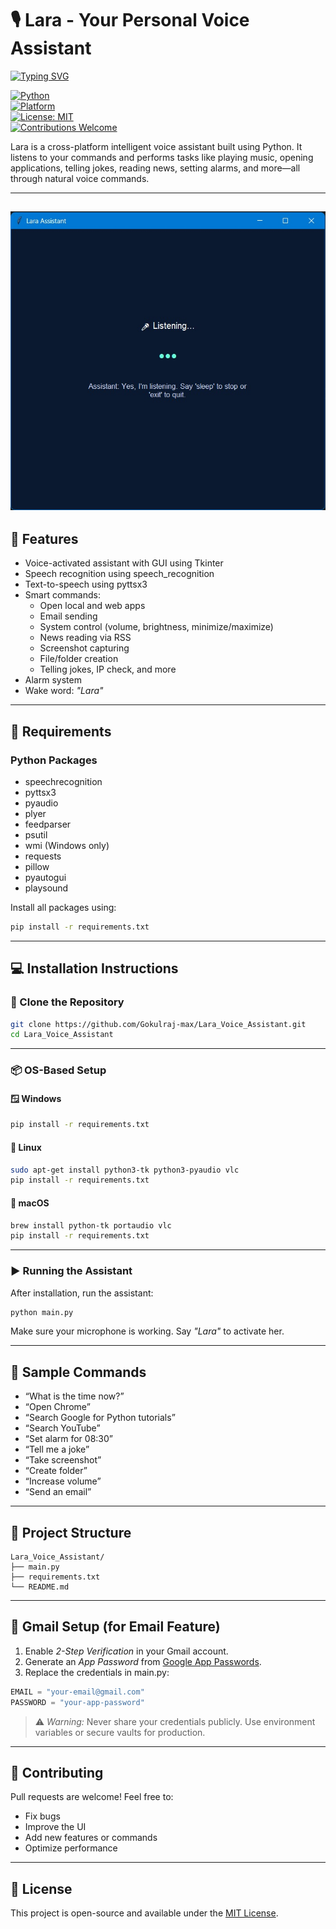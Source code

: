 # 🎙 Lara - Your Personal Voice Assistant

[![Typing SVG](https://readme-typing-svg.herokuapp.com?size=24&color=F70A8D&width=600&lines=Hi+I'm+Lara+-+Your+Voice+Assistant;I+can+play+music+🎵;Open+apps+⚡;Tell+jokes+😂;Read+news+📰;Set+alarms+⏰)](https://git.io/typing-svg)

[![Python](https://img.shields.io/badge/Python-3.8%2B-blue)](https://www.python.org/)  
[![Platform](https://img.shields.io/badge/Platform-Windows%20%7C%20Linux%20%7C%20macOS-lightgrey)]()  
[![License: MIT](https://img.shields.io/badge/License-MIT-green.svg)](LICENSE)  
[![Contributions Welcome](https://img.shields.io/badge/Contributions-Welcome-brightgreen)]()  


Lara is a cross-platform intelligent voice assistant built using Python. It listens to your commands and performs tasks like playing music, opening applications, telling jokes, reading news, setting alarms, and more—all through natural voice commands.

---
![Lara UI Preview](Screenshots/lara.jpg)
---
## 🚀 Features

- Voice-activated assistant with GUI using Tkinter
- Speech recognition using speech_recognition
- Text-to-speech using pyttsx3
- Smart commands:
  - Open local and web apps
  - Email sending
  - System control (volume, brightness, minimize/maximize)
  - News reading via RSS
  - Screenshot capturing
  - File/folder creation
  - Telling jokes, IP check, and more
- Alarm system
- Wake word: *"Lara"*

---

## 🧰 Requirements

### Python Packages

- speechrecognition
- pyttsx3
- pyaudio
- plyer
- feedparser
- psutil
- wmi (Windows only)
- requests
- pillow
- pyautogui
- playsound

Install all packages using:

```bash
pip install -r requirements.txt
```

---

## 💻 Installation Instructions

### 🔁 Clone the Repository

```bash
git clone https://github.com/Gokulraj-max/Lara_Voice_Assistant.git
cd Lara_Voice_Assistant
```

---

### 📦 OS-Based Setup

#### 🪟 Windows

```bash
pip install -r requirements.txt
```

#### 🐧 Linux

```bash
sudo apt-get install python3-tk python3-pyaudio vlc
pip install -r requirements.txt
```

#### 🍎 macOS

```bash
brew install python-tk portaudio vlc
pip install -r requirements.txt
```

---

### ▶ Running the Assistant

After installation, run the assistant:

```bash
python main.py
```

Make sure your microphone is working. Say *"Lara"* to activate her.

---

## 🧪 Sample Commands

- “What is the time now?”
- “Open Chrome”
- “Search Google for Python tutorials”
- “Search YouTube”
- “Set alarm for 08:30”
- “Tell me a joke”
- “Take screenshot”
- “Create folder”
- “Increase volume”
- “Send an email”

---

## 📁 Project Structure

```
Lara_Voice_Assistant/
├── main.py
├── requirements.txt
└── README.md
```

---

## 🔐 Gmail Setup (for Email Feature)

1. Enable *2-Step Verification* in your Gmail account.
2. Generate an *App Password* from [Google App Passwords](https://myaccount.google.com/apppasswords).
3. Replace the credentials in main.py:

```python
EMAIL = "your-email@gmail.com"
PASSWORD = "your-app-password"
```

> ⚠ *Warning:* Never share your credentials publicly. Use environment variables or secure vaults for production.

---

## 🤝 Contributing

Pull requests are welcome! Feel free to:

- Fix bugs
- Improve the UI
- Add new features or commands
- Optimize performance

---

## 📜 License

This project is open-source and available under the [MIT License](LICENSE).
